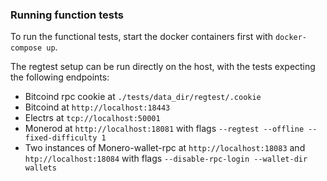 ### Running function tests

To run the functional tests, start the docker containers first with
`docker-compose up`.

The regtest setup can be run directly on the host, with the tests expecting the
following endpoints:

- Bitcoind rpc cookie at `./tests/data_dir/regtest/.cookie`
- Bitcoind at `http://localhost:18443`
- Electrs at `tcp://localhost:50001`
- Monerod at `http://localhost:18081` with flags `--regtest --offline --fixed-difficulty 1`
- Two instances of Monero-wallet-rpc at `http://localhost:18083` and `htp://localhost:18084` with flags `--disable-rpc-login --wallet-dir wallets`


